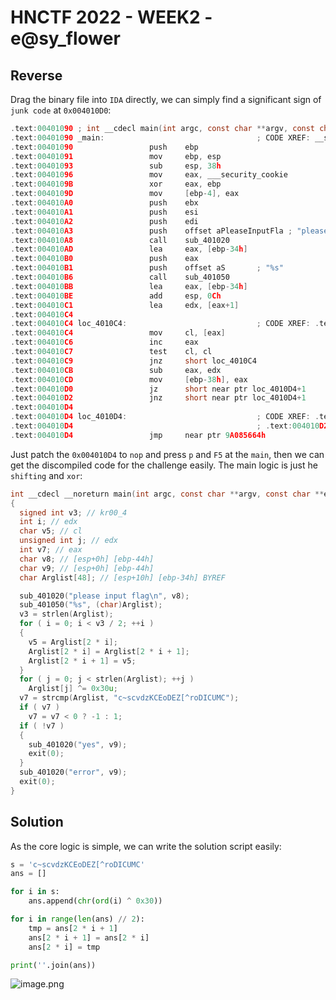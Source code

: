 # HNCTF 2022 - WEEK2 - e@sy_flower

## Reverse

Drag the binary file into `IDA` directly, we can simply find a significant sign of `junk code` at `0x004010D0`:

```c
.text:00401090 ; int __cdecl main(int argc, const char **argv, const char **envp)
.text:00401090 _main:                                  ; CODE XREF: __scrt_common_main_seh(void)+F5↓p
.text:00401090                 push    ebp
.text:00401091                 mov     ebp, esp
.text:00401093                 sub     esp, 38h
.text:00401096                 mov     eax, ___security_cookie
.text:0040109B                 xor     eax, ebp
.text:0040109D                 mov     [ebp-4], eax
.text:004010A0                 push    ebx
.text:004010A1                 push    esi
.text:004010A2                 push    edi
.text:004010A3                 push    offset aPleaseInputFla ; "please input flag\n"
.text:004010A8                 call    sub_401020
.text:004010AD                 lea     eax, [ebp-34h]
.text:004010B0                 push    eax
.text:004010B1                 push    offset aS       ; "%s"
.text:004010B6                 call    sub_401050
.text:004010BB                 lea     eax, [ebp-34h]
.text:004010BE                 add     esp, 0Ch
.text:004010C1                 lea     edx, [eax+1]
.text:004010C4
.text:004010C4 loc_4010C4:                             ; CODE XREF: .text:004010C9↓j
.text:004010C4                 mov     cl, [eax]
.text:004010C6                 inc     eax
.text:004010C7                 test    cl, cl
.text:004010C9                 jnz     short loc_4010C4
.text:004010CB                 sub     eax, edx
.text:004010CD                 mov     [ebp-38h], eax
.text:004010D0                 jz      short near ptr loc_4010D4+1
.text:004010D2                 jnz     short near ptr loc_4010D4+1
.text:004010D4
.text:004010D4 loc_4010D4:                             ; CODE XREF: .text:004010D0↑j
.text:004010D4                                         ; .text:004010D2↑j
.text:004010D4                 jmp     near ptr 9A085664h
```

Just patch the `0x004010D4` to `nop` and press `p` and `F5` at the `main`, then we can get the discompiled code for the challenge easily. The main logic is just he `shifting` and `xor`:

```c
int __cdecl __noreturn main(int argc, const char **argv, const char **envp)
{
  signed int v3; // kr00_4
  int i; // edx
  char v5; // cl
  unsigned int j; // edx
  int v7; // eax
  char v8; // [esp+0h] [ebp-44h]
  char v9; // [esp+0h] [ebp-44h]
  char Arglist[48]; // [esp+10h] [ebp-34h] BYREF

  sub_401020("please input flag\n", v8);
  sub_401050("%s", (char)Arglist);
  v3 = strlen(Arglist);
  for ( i = 0; i < v3 / 2; ++i )
  {
    v5 = Arglist[2 * i];
    Arglist[2 * i] = Arglist[2 * i + 1];
    Arglist[2 * i + 1] = v5;
  }
  for ( j = 0; j < strlen(Arglist); ++j )
    Arglist[j] ^= 0x30u;
  v7 = strcmp(Arglist, "c~scvdzKCEoDEZ[^roDICUMC");
  if ( v7 )
    v7 = v7 < 0 ? -1 : 1;
  if ( !v7 )
  {
    sub_401020("yes", v9);
    exit(0);
  }
  sub_401020("error", v9);
  exit(0);
}
```

## Solution

As the core logic is simple, we can write the solution script easily:

```python
s = 'c~scvdzKCEoDEZ[^roDICUMC'
ans = []

for i in s:
    ans.append(chr(ord(i) ^ 0x30))

for i in range(len(ans) // 2):
    tmp = ans[2 * i + 1]
    ans[2 * i + 1] = ans[2 * i]
    ans[2 * i] = tmp

print(''.join(ans))
```

![image.png](https://s2.loli.net/2023/07/13/UbNFs2z76XK1dSq.png)